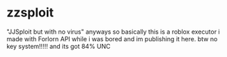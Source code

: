# zzsploit
"JJSploit but with no virus" anyways so basically this is a roblox executor i made with Forlorn API while i was bored and im publishing it here. btw no key system!!!!! and its got 84% UNC
